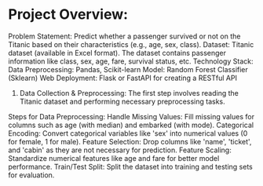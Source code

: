 # Project Overview:
Problem Statement: Predict whether a passenger survived or not on the Titanic based on their characteristics (e.g., age, sex, class).
Dataset: Titanic dataset (available in Excel format). The dataset contains passenger information like class, sex, age, fare, survival status, etc.
Technology Stack:
Data Preprocessing: Pandas, Scikit-learn
Model: Random Forest Classifier (Sklearn)
Web Deployment: Flask or FastAPI for creating a RESTful API
1. Data Collection & Preprocessing:
The first step involves reading the Titanic dataset and performing necessary preprocessing tasks.

Steps for Data Preprocessing:
Handle Missing Values: Fill missing values for columns such as age (with median) and embarked (with mode).
Categorical Encoding: Convert categorical variables like 'sex' into numerical values (0 for female, 1 for male).
Feature Selection: Drop columns like 'name', 'ticket', and 'cabin' as they are not necessary for prediction.
Feature Scaling: Standardize numerical features like age and fare for better model performance.
Train/Test Split: Split the dataset into training and testing sets for evaluation.
